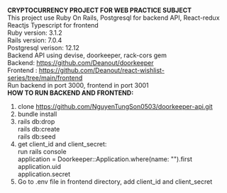 **CRYPTOCURRENCY PROJECT FOR WEB PRACTICE SUBJECT**  
This project use Ruby On Rails, Postgresql for backend API, React-redux Reactjs Typescript for frontend  
Ruby version: 3.1.2  
Rails version: 7.0.4  
Postgresql verison: 12.12  
Backend API using devise, doorkeeper, rack-cors gem  
Backend: https://github.com/Deanout/doorkeeper  
Frontend : https://github.com/Deanout/react-wishlist-series/tree/main/frontend  
Run backend in port 3000, frontend in port 3001  
**HOW TO RUN BACKEND AND FRONTEND:**
1. clone https://github.com/NguyenTungSon0503/doorkeeper-api.git
2. bundle install
3. rails db:drop   
   rails db:create  
   rails db:seed  
4. get client_id and client_secret:  
  run rails console  
  application = Doorkeeper::Application.where(name: "").first  
  application.uid  
  application.secret  
5. Go to .env file in frontend directory, add client_id and client_secret

